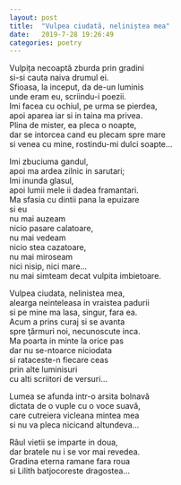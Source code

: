 ```yaml
---
layout: post
title:  "Vulpea ciudată, neliniștea mea"
date:   2019-7-28 19:26:49
categories: poetry
---
```


Vulpița necoaptă zburda prin gradini <br />
si-si cauta naiva drumul ei. <br />
Sfioasa, la inceput, da de-un luminis <br />
unde eram eu, scriindu-i poezii. <br />
Imi facea cu ochiul, pe urma se pierdea, <br />
apoi aparea iar si in taina ma privea. <br />
Plina de mister, ea pleca o noapte, <br />
dar se intorcea cand eu plecam spre mare <br />
si venea cu mine, rostindu-mi dulci soapte... <br />

Imi zbuciuma gandul, <br />
apoi ma ardea zilnic in sarutari; <br />
Imi inunda glasul, <br />
apoi lumii mele ii dadea framantari. <br />
Ma sfasia cu dintii pana la epuizare <br />
si eu <br />
nu mai auzeam <br />
nicio pasare calatoare, <br />
nu mai vedeam <br />
nicio stea cazatoare, <br />
nu mai miroseam <br />
nici nisip, nici mare... <br />
nu mai simteam decat vulpita imbietoare. <br />

Vulpea ciudata, nelinistea mea, <br />
alearga neinteleasa in vraistea padurii <br />
si pe mine ma lasa, singur, fara ea. <br />
Acum a prins curaj si se avanta <br />
spre ţărmuri noi, necunoscute inca. <br />
Ma poarta in minte la orice pas <br />
dar nu se-ntoarce niciodata <br />
si rataceste-n fiecare ceas <br />
prin alte luminisuri <br />
cu alti scriitori de versuri... <br />

Lumea se afunda intr-o arsita bolnavă <br />
dictata de o vuple cu o voce suavă, <br />
care cutreiera vicleana mintea mea <br />
si nu va pleca nicicand altundeva... <br />

Râul vietii se imparte in doua, <br />
dar bratele nu i se vor mai revedea. <br />
Gradina eterna ramane fara roua <br />
si Lilith batjocoreste dragostea...



